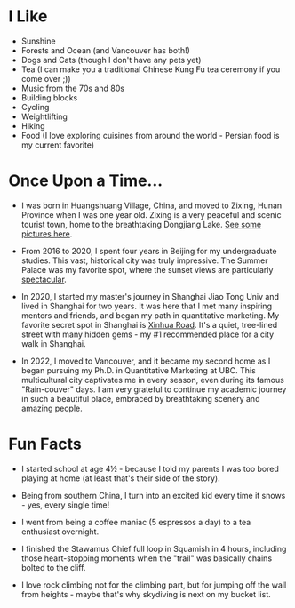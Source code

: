 # I Like
- Sunshine
- Forests and Ocean (and Vancouver has both!)
- Dogs and Cats (though I don't have any pets yet)
- Tea (I can make you a traditional Chinese Kung Fu tea ceremony if you come over ;))
- Music from the 70s and 80s
- Building blocks
- Cycling
- Weightlifting
- Hiking
- Food (I love exploring cuisines from around the world - Persian food is my current favorite)


# Once Upon a Time...
- I was born in Huangshuang Village, China, and moved to Zixing, Hunan Province when I was one year old. Zixing is a very peaceful and scenic tourist town, home to the breathtaking Dongjiang Lake. [See some pictures here](https://www.google.com/search?newwindow=1&sca_esv=d1df69ed15318afd&sxsrf=AHTn8zoDjAmviiK_L1aRRa8OGVMIj1_Esg:1739215900291&q=dongjiang+lake&udm=2&fbs=ABzOT_CWdhQLP1FcmU5B0fn3xuWpA-dk4wpBWOGsoR7DG5zJBjnSuuKZNj-6zieDk_gkn6DL72A7ut7DhWF7xFwTndjmJARkDooRNVvu4Aja6Pa3bifj4CXaS_3qi-N-j6yIDSB4lfcn8z6rxQMK6MvJ30Y82w6s6ltXvSdnDRiacHrIKvwFSbh7w69xtizlPoOYEEbvgsIy3jzg0WkFg5k6_wWcTs8EWw&sa=X&ved=2ahUKEwiTu7KP7LmLAxULOTQIHXWMLwYQtKgLegQIExAB&biw=819&bih=414&dpr=2.5).

- From 2016 to 2020, I spent four years in Beijing for my undergraduate studies. This vast, historical city was truly impressive. The Summer Palace was my favorite spot, where the sunset views are particularly [spectacular](https://www.google.com/search?q=summer+palace+sunset+images).

- In 2020, I started my master's journey in Shanghai Jiao Tong Univ and lived in Shanghai for two years. It was here that I met many inspiring mentors and friends, and began my path in quantitative marketing. My favorite secret spot in Shanghai is [Xinhua Road](https://www.google.com/maps/place/Xinhua+Road+Residential+District,+Changning+District,+Shanghai,+China,+200031/@31.2070383,121.412792,14.33z/data=!4m6!3m5!1s0x35b265408d47c867:0x6f051d7525fb7586!8m2!3d31.205077!4d121.426252!16s%2Fg%2F11c2qtwqfz?entry=ttu&g_ep=EgoyMDI1MDIwNS4xIKXMDSoASAFQAw%3D%3D). It's a quiet, tree-lined street with many hidden gems - my #1 recommended place for a city walk in Shanghai.

- In 2022, I moved to Vancouver, and it became my second home as I began pursuing my Ph.D. in Quantitative Marketing at UBC. This multicultural city captivates me in every season, even during its famous "Rain-couver" days. I am very grateful to continue my academic journey in such a beautiful place, embraced by breathtaking scenery and amazing people.

# Fun Facts
- I started school at age 4½ - because I told my parents I was too bored playing at home (at least that's their side of the story).

- Being from southern China, I turn into an excited kid every time it snows - yes, every single time!

- I went from being a coffee maniac (5 espressos a day) to a tea enthusiast overnight.

- I finished the Stawamus Chief full loop in Squamish in 4 hours, including those heart-stopping moments when the "trail" was basically chains bolted to the cliff.

- I love rock climbing not for the climbing part, but for jumping off the wall from heights - maybe that's why skydiving is next on my bucket list.

<!-- # I Dream Of

- Inspiring and feeling inspired.
- Enabling a brighter future for everyone, regardless of political or socioeconomic status.
- Treating every individual with genuine kindness and respect.
- Staying curious.
- Continually improving.
- You not checking the commit history for earlier drafts of this file. -->

<!-- # Websites from People I Admire

- [Alex Peysakhovich](http://alexpeys.github.io/)
- [Chris Lengerich](http://www.chrislengerich.com/)
- [Chris Saad](https://www.chrissaad.com/)
- [Duncan Tomlin](http://duncantomlin.com/)
- [Ed Kearney](https://edkearney.com/)
- [Hawley Moore](http://hawleymoore.com/)
- [Holman Gao](https://golmansax.com/)
- [Ian Webster](http://ianww.com/)
- [Johanna Flato](https://www.johannaflato.com/)
- [Judy Mou](http://www.judymou.com/)
- [Judy Suh](https://www.judysuh.com/)
- [Kristina Monakhova](https://kristinamonakhova.com/)
- [Noah Trueblood](http://notrueblood.com/)
- [Ruoxi Wang](http://ruoxiw.com/)
- [Tom Sachs](https://www.tomsachs.org/)
- [Will Holley](https://willholley.com/)

If we are friends and you feel like you belong on this list, you're probably right. Submit a PR, or ask me, and I'll add you. -->
